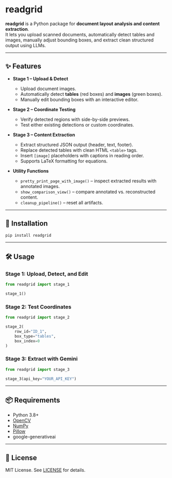 # readgrid

**readgrid** is a Python package for **document layout analysis and content extraction**.  
It lets you upload scanned documents, automatically detect tables and images, manually adjust bounding boxes, and extract clean structured output using LLMs.

---

## ✨ Features
- **Stage 1 – Upload & Detect**
  - Upload document images.
  - Automatically detect **tables** (red boxes) and **images** (green boxes).
  - Manually edit bounding boxes with an interactive editor.

- **Stage 2 – Coordinate Testing**
  - Verify detected regions with side-by-side previews.
  - Test either existing detections or custom coordinates.

- **Stage 3 – Content Extraction**
  - Extract structured JSON output (header, text, footer).
  - Replace detected tables with clean HTML `<table>` tags.
  - Insert `[image]` placeholders with captions in reading order.
  - Supports LaTeX formatting for equations.

- **Utility Functions**
  - `pretty_print_page_with_image()` – inspect extracted results with annotated images.
  - `show_comparison_view()` – compare annotated vs. reconstructed content.
  - `cleanup_pipeline()` – reset all artifacts.

---

## 🚀 Installation
```bash
pip install readgrid
```

---

## 🛠️ Usage

### Stage 1: Upload, Detect, and Edit

```python
from readgrid import stage_1

stage_1()
```

### Stage 2: Test Coordinates

```python
from readgrid import stage_2

stage_2(
    row_id="ID_1",
    box_type="tables",
    box_index=0
)
```

### Stage 3: Extract with Gemini

```python
from readgrid import stage_3

stage_3(api_key="YOUR_API_KEY")
```

---

## 📦 Requirements

* Python 3.8+
* [OpenCV](https://pypi.org/project/opencv-python/)
* [NumPy](https://pypi.org/project/numpy/)
* [Pillow](https://pypi.org/project/Pillow/)
* google-generativeai

---

## 📄 License

MIT License.
See [LICENSE](LICENSE) for details.
